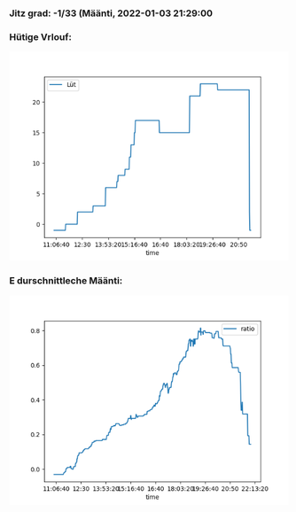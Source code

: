 ### Jitz grad: -1/33 (Määnti, 2022-01-03 21:29:00

### Hütige Vrlouf:
![Graph](Today.png)

### E durschnittleche Määnti:
![Graph](Määnti.png)
